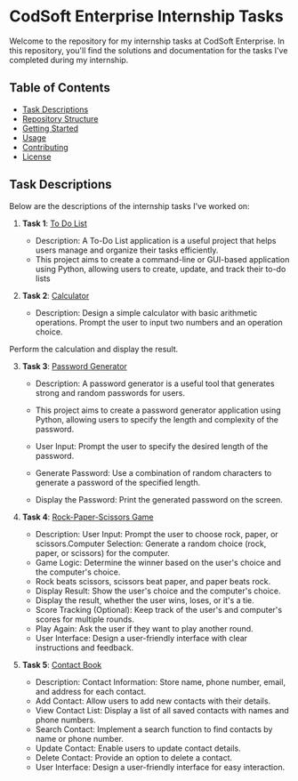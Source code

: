 # CodSoft Enterprise Internship Tasks

Welcome to the repository for my internship tasks at CodSoft Enterprise. In this repository, you'll find the solutions and documentation for the tasks I've completed during my internship.

## Table of Contents

- [Task Descriptions](#task-descriptions)
- [Repository Structure](#repository-structure)
- [Getting Started](#getting-started)
- [Usage](#usage)
- [Contributing](#contributing)
- [License](#license)

## Task Descriptions

Below are the descriptions of the internship tasks I've worked on:

1. **Task 1**: [To Do List](link_to_task1.md)
   - Description: A To-Do List application is a useful project that helps users manage and organize their tasks efficiently.
   - This project aims to create a command-line or GUI-based application using Python, allowing users to create, update, and track their to-do lists

2. **Task 2**: [Calculator](link_to_task2.md)
   - Description: Design a simple calculator with basic arithmetic operations.
Prompt the user to input two numbers and an operation choice.

Perform the calculation and display the result.

3. **Task 3**: [Password Generator](https://github.com/ShieldedDev/CodSoft/blob/main/SecurePassGen.py)
   - Description: A password generator is a useful tool that generates strong and random passwords for users.

   - This project aims to create a password generator application using Python, allowing users to specify the length and complexity of the password.
   - User Input: Prompt the user to specify the desired length of the password.
   - Generate Password: Use a combination of random characters to generate a password of the specified length.
   - Display the Password: Print the generated password on the screen.

5. **Task 4**: [Rock-Paper-Scissors Game](link_to_task2.md)
   - Description: User Input: Prompt the user to choose rock, paper, or scissors.Computer Selection: Generate a random choice (rock, paper, or scissors) for the computer.
   - Game Logic: Determine the winner based on the user's choice and the computer's choice.
   - Rock beats scissors, scissors beat paper, and paper beats rock.
   - Display Result: Show the user's choice and the computer's choice.
   - Display the result, whether the user wins, loses, or it's a tie.
   - Score Tracking (Optional): Keep track of the user's and computer's scores for multiple rounds.
   - Play Again: Ask the user if they want to play another round.
   - User Interface: Design a user-friendly interface with clear instructions and feedback.
     
6. **Task 5**: [Contact Book](link_to_task2.md)
   - Description: Contact Information: Store name, phone number, email, and address for each contact.
   - Add Contact: Allow users to add new contacts with their details.
   - View Contact List: Display a list of all saved contacts with names and phone numbers.
   - Search Contact: Implement a search function to find contacts by name or phone number.
   - Update Contact: Enable users to update contact details.
   - Delete Contact: Provide an option to delete a contact.
   - User Interface: Design a user-friendly interface for easy interaction.

